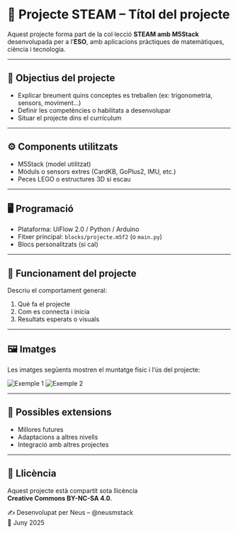 # 🧪 Projecte STEAM – Títol del projecte

Aquest projecte forma part de la col·lecció **STEAM amb M5Stack** desenvolupada per a l’**ESO**, amb aplicacions pràctiques de matemàtiques, ciència i tecnologia.

---

## 🎯 Objectius del projecte

- Explicar breument quins conceptes es treballen (ex: trigonometria, sensors, moviment…)
- Definir les competències o habilitats a desenvolupar
- Situar el projecte dins el currículum

---

## ⚙️ Components utilitzats

- M5Stack (model utilitzat)
- Mòduls o sensors extres (CardKB, GoPlus2, IMU, etc.)
- Peces LEGO o estructures 3D si escau

---

## 🖥️ Programació

- Plataforma: UiFlow 2.0 / Python / Arduino
- Fitxer principal: `blocks/projecte.m5f2` (o `main.py`)
- Blocs personalitzats (si cal)

---

## 🧩 Funcionament del projecte

Descriu el comportament general:

1. Què fa el projecte
2. Com es connecta i inicia
3. Resultats esperats o visuals

---

## 🖼️ Imatges

Les imatges següents mostren el muntatge físic i l’ús del projecte:

![Exemple 1](images/example1.jpg)
![Exemple 2](images/example2.jpg)

---

## 🔁 Possibles extensions

- Millores futures
- Adaptacions a altres nivells
- Integració amb altres projectes

---

## 📜 Llicència

Aquest projecte està compartit sota llicència  
**Creative Commons BY-NC-SA 4.0**.

✍️ Desenvolupat per Neus – @neusmstack  
📅 Juny 2025
